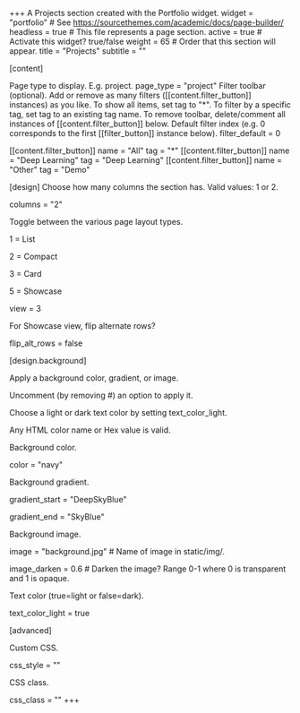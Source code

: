 +++
A Projects section created with the Portfolio widget.
widget = "portfolio" # See https://sourcethemes.com/academic/docs/page-builder/ headless = true # This file represents a page section. active = true # Activate this widget? true/false weight = 65 # Order that this section will appear.
title = "Projects" subtitle = ""

[content]

Page type to display. E.g. project.
page_type = "project"
Filter toolbar (optional).
Add or remove as many filters ([[content.filter_button]] instances) as you like.
To show all items, set tag to "*".
To filter by a specific tag, set tag to an existing tag name.
To remove toolbar, delete/comment all instances of [[content.filter_button]] below.
Default filter index (e.g. 0 corresponds to the first [[filter_button]] instance below).
filter_default = 0

[[content.filter_button]] name = "All" tag = "*"
[[content.filter_button]] name = "Deep Learning" tag = "Deep Learning"
[[content.filter_button]] name = "Other" tag = "Demo"

[design]
Choose how many columns the section has. Valid values: 1 or 2.

columns = "2"

Toggle between the various page layout types.

1 = List

2 = Compact

3 = Card

5 = Showcase

view = 3

For Showcase view, flip alternate rows?

flip_alt_rows = false

[design.background]

Apply a background color, gradient, or image.

Uncomment (by removing #) an option to apply it.

Choose a light or dark text color by setting text_color_light.

Any HTML color name or Hex value is valid.

Background color.

color = "navy"

Background gradient.

gradient_start = "DeepSkyBlue"

gradient_end = "SkyBlue"

Background image.

image = "background.jpg" # Name of image in static/img/.

image_darken = 0.6 # Darken the image? Range 0-1 where 0 is transparent and 1 is opaque.

Text color (true=light or false=dark).

text_color_light = true

[advanced]

Custom CSS.

css_style = ""

CSS class.

css_class = "" +++
